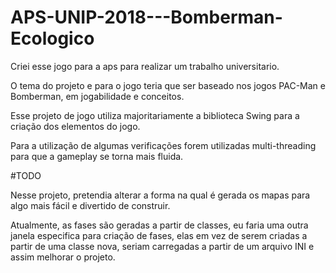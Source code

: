 # APS-UNIP-2018---Bomberman-Ecologico


Criei esse jogo para a aps para realizar um trabalho universitario.

O tema do projeto e para o jogo teria que ser baseado nos jogos PAC-Man e Bomberman, em jogabilidade e conceitos.

Esse projeto de jogo utiliza majoritariamente a biblioteca Swing para a criação dos elementos do jogo.

Para a utilização de algumas verificações forem utilizadas multi-threading para que a gameplay se torna mais fluida.



#TODO


Nesse projeto, pretendia alterar a forma na qual é gerada os mapas para algo mais fácil e divertido de construir.

Atualmente, as fases são geradas a partir de classes, eu faria uma outra janela especifica para criação de fases,
elas em vez de serem criadas a partir de uma classe nova, seriam carregadas a partir de um arquivo INI e assim melhorar o projeto.
